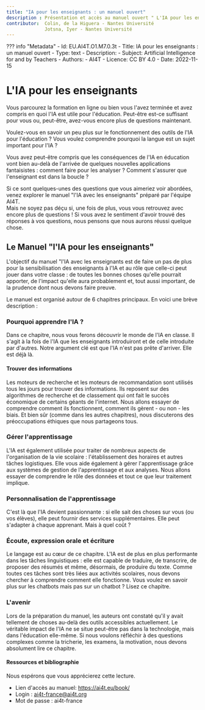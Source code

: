 ```yaml
---
title: "IA pour les enseignants : un manuel ouvert"
description : Présentation et accès au manuel ouvert " L'IA pour les enseignants".
contributor:  Colin, de la Higuera - Nantes Université
              Jotsna, Iyer - Nantes Université
---
```

??? info "Metadata"
    - Id: EU.AI4T.O1.M7.0.3t
    - Title: IA pour les enseignants : un manuel ouvert
    - Type: text
    - Description: 
    - Subject: Artificial Intelligence for and by Teachers
    - Authors:
        - AI4T 
    - Licence: CC BY 4.0
    - Date: 2022-11-15

# L'IA pour les enseignants

Vous parcourez la formation en ligne ou bien vous l'avez terminée et avez compris en quoi l'IA est utile pour l'éducation. Peut-être est-ce suffisant pour vous ou, peut-être, avez-vous encore plus de questions maintenant.

Voulez-vous en savoir un peu plus sur le fonctionnement des outils de l'IA pour l'éducation ? Vous voulez comprendre pourquoi la langue est un sujet important pour l'IA ?

Vous avez peut-être compris que les conséquences de l'IA en éducation vont bien au-delà de l'arrivée de quelques nouvelles applications fantaisistes : comment faire pour les analyser ? Comment s'assurer que l'enseignant est dans la boucle ?

Si ce sont quelques-unes des questions que vous aimeriez voir abordées, venez explorer le manuel "l'IA avec les enseignants" préparé par l'équipe AI4T.  
Mais ne soyez pas déçu si, une fois de plus, vous vous retrouvez avec encore plus de questions ! Si vous avez le sentiment d'avoir trouvé des réponses à vos questions, nous pensons que nous aurons réussi quelque chose.

## Le Manuel "l'IA pour les enseignants"

L'objectif du manuel "l'IA avec les enseignants est de faire un pas de plus pour la sensibilisation des enseignants à l'IA et au rôle  que celle-ci peut jouer dans votre classe : de toutes les bonnes choses qu'elle pourrait apporter, de l'impact qu'elle aura probablement et, tout aussi important, de la prudence dont nous devons faire preuve.

Le manuel est organisé autour de 6 chapitres principaux. En voici une brève description :

### Pourquoi apprendre l'IA ?

Dans ce chapitre, nous vous ferons découvrir le monde de l'IA en classe.
Il s'agit à la fois de l'IA que les enseignants introduiront et de celle introduite par d'autres. Notre argument clé est que l'IA n'est pas prête d'arriver. Elle est déjà là.

#### Trouver des informations

Les moteurs de recherche et les moteurs de recommandation sont utilisés tous les jours pour trouver des informations. Ils reposent sur des algorithmes de recherche et de classement qui ont fait le succès économique de certains géants de l'internet. Nous allons essayer de comprendre comment ils fonctionnent, comment ils gèrent - ou non - les biais. Et bien sûr (comme dans les autres chapitres), nous discuterons des préoccupations éthiques que nous partageons tous.

### Gérer l'apprentissage

L'IA est également utilisée pour traiter de nombreux aspects de l'organisation de la vie scolaire : l'établissement des horaires et autres tâches logistiques. Elle vous aide également à gérer l'apprentissage grâce aux systèmes de gestion de l'apprentissage et aux analyses. Nous allons essayer de comprendre le rôle des données et tout ce que leur traitement implique.

### Personnalisation de l'apprentissage

C'est là que l'IA devient passionnante : si elle sait des choses sur vous (ou vos élèves), elle peut fournir des services supplémentaires. Elle peut s'adapter à chaque apprenant. Mais à quel coût ?

### Écoute, expression orale et écriture

Le langage est au cœur de ce chapitre. L'IA est de plus en plus performante dans les tâches linguistiques : elle est capable de traduire, de transcrire, de proposer des résumés et même, désormais, de produire du texte. Comme toutes ces tâches sont très liées aux activités scolaires, nous devons chercher à comprendre comment elle fonctionne. Vous voulez en savoir plus sur les chatbots mais pas sur un chatbot ? Lisez ce chapitre.

### L'avenir

Lors de la préparation du manuel, les auteurs ont constaté qu'il y avait tellement de choses au-delà des outils accessibles actuellement. Le véritable impact de l'IA ne se situe peut-être pas dans la technologie, mais dans l'éducation elle-même. Si nous voulons réfléchir à des questions complexes comme la tricherie, les examens, la motivation, nous devons absolument lire ce chapitre.

#### Ressources et bibliographie

Nous espérons que vous apprécierez cette lecture.  

- Lien d'accès au manuel: https://ai4t.eu/book/
- Login : ai4t-france@ai4t.org
- Mot de passe : ai4t-france
